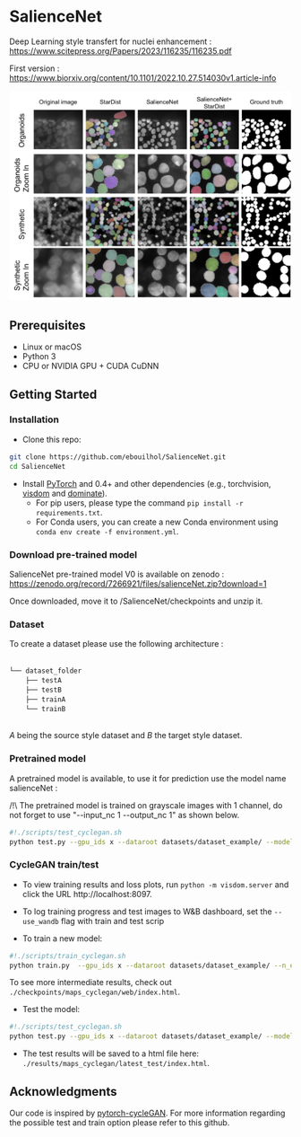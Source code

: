# SalienceNet

Deep Learning style transfert for nuclei enhancement : https://www.scitepress.org/Papers/2023/116235/116235.pdf

First version : https://www.biorxiv.org/content/10.1101/2022.10.27.514030v1.article-info

![alt text](figure_results.png)

## Prerequisites
- Linux or macOS
- Python 3
- CPU or NVIDIA GPU + CUDA CuDNN

## Getting Started
### Installation

- Clone this repo:
```bash
git clone https://github.com/ebouilhol/SalienceNet.git
cd SalienceNet
```

- Install [PyTorch](http://pytorch.org) and 0.4+ and other dependencies (e.g., torchvision, [visdom](https://github.com/facebookresearch/visdom) and [dominate](https://github.com/Knio/dominate)).
  - For pip users, please type the command `pip install -r requirements.txt`.
  - For Conda users, you can create a new Conda environment using `conda env create -f environment.yml`.


### Download pre-trained model
SalienceNet pre-trained model V0 is available on zenodo :
https://zenodo.org/record/7266921/files/salienceNet.zip?download=1

Once downloaded, move it to /SalienceNet/checkpoints and unzip it.

### Dataset
To create a dataset please use the following architecture : 
```bash

└── dataset_folder
    ├── testA
    ├── testB
    ├── trainA
    └── trainB
    
```
*A* being the source style dataset and *B* the target style dataset.

### Pretrained model
A pretrained model is available, to use it for prediction use the model name salienceNet :

/!\ The pretrained model is trained on grayscale images with 1 channel, do not forget to use "--input_nc 1 --output_nc 1" as shown below.

```bash
#!./scripts/test_cyclegan.sh
python test.py --gpu_ids x --dataroot datasets/dataset_example/ --model cycle_gan --input_nc 1 --output_nc 1 --name salienceNet

```

### CycleGAN train/test

- To view training results and loss plots, run `python -m visdom.server` and click the URL http://localhost:8097.
- To log training progress and test images to W&B dashboard, set the `--use_wandb` flag with train and test scrip


- To train a new model:
```bash
#!./scripts/train_cyclegan.sh
python train.py  --gpu_ids x --dataroot datasets/dataset_example/ --n_epochs xxx  --model cycle_gan --gan_mode LSSSIMGRAD --name modelname --wcrit1 0.2 --wcrit2 0.2 --wcrit3 0.6
```
To see more intermediate results, check out `./checkpoints/maps_cyclegan/web/index.html`.
- Test the model:
```bash
#!./scripts/test_cyclegan.sh
python test.py --gpu_ids x --dataroot datasets/dataset_example/ --model cycle_gan --name modelname

```
- The test results will be saved to a html file here: `./results/maps_cyclegan/latest_test/index.html`.




## Acknowledgments
Our code is inspired by [pytorch-cycleGAN](https://github.com/junyanz/pytorch-CycleGAN-and-pix2pix).
For more information regarding the possible test and train option please refer to this github.

